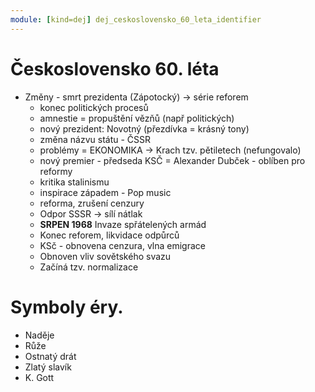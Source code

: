 ```yaml
---
module: [kind=dej] dej_ceskoslovensko_60_leta_identifier
---
```


# Československo 60. léta
- Změny - smrt prezidenta (Zápotocký) -> série reforem
    - konec politických procesů
    - amnestie = propuštění vězňů (např politických)
    - nový prezident:  Novotný (přezdívka = krásný tony)
    - změna názvu státu - ČSSR
    - problémy = EKONOMIKA -> Krach tzv. pětiletech (nefungovalo)
    - nový premier - předseda KSČ = Alexander Dubček - oblíben pro reformy
    - kritika stalinismu
    - inspirace západem - Pop music
    - reforma, zrušení cenzury
    - Odpor SSSR -> sílí nátlak
    - **SRPEN 1968** Invaze spřátelených armád
    - Konec reforem, likvidace odpůrců
    - KSč - obnovena cenzura, vlna emigrace
    - Obnoven vliv sovětského svazu
    - Začíná tzv. normalizace

# Symboly éry.
- Naděje
- Růže
- Ostnatý drát
- Zlatý slavík
- K. Gott
